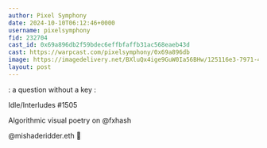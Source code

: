 ```yaml
---
author: Pixel Symphony
date: 2024-10-10T06:12:46+0000
username: pixelsymphony
fid: 232704
cast_id: 0x69a896db2f59bdec6effbfaffb31ac568eaeb43d
cast: https://warpcast.com/pixelsymphony/0x69a896db
image: https://imagedelivery.net/BXluQx4ige9GuW0Ia56BHw/125116e3-7971-4ca5-9a1b-2ff91a38c200/original
layout: post
---
```

: a question without a key :  
  
Idle/Interludes #1505  
  
Algorithmic visual poetry on @fxhash   
  
@mishaderidder.eth 🥂  

<img src='https://imagedelivery.net/BXluQx4ige9GuW0Ia56BHw/125116e3-7971-4ca5-9a1b-2ff91a38c200/original' alt='' referrerpolicy='no-referrer'/>